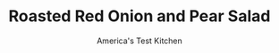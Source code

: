 ---
layout: ../../layouts/MarkdownPostLayout.astro
title: Roasted Red Onion and Pear Salad
author: America's Test Kitchen
pubDate: 2023-03-15
description: "With roasted onions, fresh pears, goat cheese, almonds, and dried cranberries, this salad tastes as good as it looks."
image_url: https://res.cloudinary.com/hksqkdlah/image/upload/ar_1:1,c_fill,dpr_2.0,f_auto,fl_lossy.progressive.strip_profile,g_faces:auto,q_auto:low,w_344/5038_sfs-jj06-cherriespears-317694
tags: ["Side Dishes","Fruit","Vegetables","Salads","Contest Recipes"]
calories: 1587
protein: 5
carbohydrates: 15
fats: 
fiber: 3
ingredients: ["2 tablespoons, orange juice","1 tablespoon, lemon juice","1 teaspoon, Dijon mustard","1 teaspoon, honey","1/4 teaspoon, chopped fresh thyme leaves","6 tablespoons, vegetable oil or olive oil","1 , red onion, cut into 1-inch wedges, with root end intact","1 head, Bibb lettuce . leaves separated but left whole","1 , (6-ounce) bag baby spinach (about 8 cups)","1 , ripe pear, cored and cut into 1-inch chunks","1/2 cup, crumbled goat cheese","1/3 cup, smokehouse almonds, chopped coarse","1/4 cup, dried cranberries"]
serves: 6
time: ""
instructions: ["Adjust oven rack to middle position and heat oven to 400 degrees.","Whisk orange and lemon juices, mustard, honey, and thyme together in medium bowl. Gradually whisk in 4 tablespoons oil. Season with salt and pepper.","Toss onion wedges with remaining 2 tablespoons oil, 1/4 teaspoon salt, and 1/4 teaspoon pepper. Transfer to baking sheet and roast until brown and soft, 25 minutes, flipping wedges halfway through cooking. Cool 15 minutes.","Divide Bibb lettuce leaves among individual salad plates. Toss spinach with 1/4 cup dressing in large bowl. Divide spinach among plates. Arrange roasted onion, pear, goat cheese, almonds, and cranberries on top. Drizzle with remaining dressing and serve."]
nutrition: ["284 mg Potassium","104 mg Phosphorus","74 mg Calcium","1 mg Iron","43 mg Magnesium","91 mg Sodium","21 g Fat","13 g Monounsaturated","3 g Polyunsaturated","11 mg Vitamin C","6 mg Cholesterol","3 g Saturated","3 g Fiber","59 µg Folate (food)","9 g Sugars","94 µg Vitamin K","100 g Water","15 g Carbs","59 µg Folate equivalent (total)","5 g Protein","5 mg Vitamin E","151 µg Vitamin A","264 kcal Energy","1587 calories"]
notes: "Keep this salad fresh (and the pears from turning brown) by tossing the chopped pears with  a couple of teaspoons of lemon juice."
---